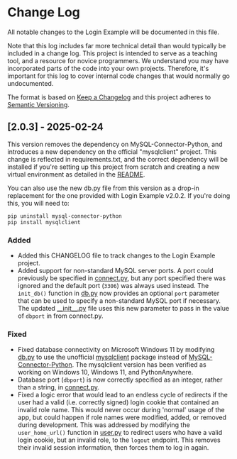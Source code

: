 
# Change Log
All notable changes to the Login Example will be documented in this file.

Note that this log includes far more technical detail than would typically be
included in a change log. This project is intended to serve as a teaching tool,
and a resource for novice programmers. We understand you may have incorporated
parts of the code into your own projects. Therefore, it's important for this
log to cover internal code changes that would normally go undocumented.
 
The format is based on [Keep a Changelog](http://keepachangelog.com/)
and this project adheres to [Semantic Versioning](http://semver.org/).
 
## [2.0.3] - 2025-02-24

This version removes the dependency on MySQL-Connector-Python, and introduces a
new dependency on the official "mysqlclient" project. This change is reflected
in requirements.txt, and the correct dependency will be installed if you're
setting up this project from scratch and creating a new virtual environment as
detailed in the [README](README.md).

You can also use the new db.py file from this version as a drop-in replacement
for the one provided with Login Example v2.0.2. If you're doing this, you will
need to:

    pip uninstall mysql-connector-python
    pip install mysqlclient

### Added

- Added this CHANGELOG file to track changes to the Login Example project.
- Added support for non-standard MySQL server ports. A port could previously be
  specified in [connect.py](InternLink/connect.py), but any port specified there
  was ignored and the default port (`3306`) was always used instead. The
  `init_db()` function in [db.py](InternLink/db.py) now provides an optional
  `port` parameter that can be used to specify a non-standard MySQL port if
  necessary. The updated [\_\_init\_\_.py](InternLink/__init__.py) file uses this
  new parameter to pass in the value of `dbport` in from connect.py. 

### Fixed

- Fixed database connectivity on Microsoft Windows 11 by modifying
  [db.py](InternLink/db.py) to use the unofficial
  [mysqlclient](https://pypi.org/project/mysqlclient/) package instead of
  [MySQL-Connector-Python](https://pypi.org/project/mysql-connector-python/).
  The mysqlclient version has been verified as working on Windows 10,
  Windows 11, and PythonAnywhere.
- Database port (`dbport`) is now correctly specified as an integer, rather
  than a string, in [connect.py](InternLink/connect.py).
- Fixed a logic error that would lead to an endless cycle of redirects if the
  user had a valid (i.e. correctly signed) login cookie that contained an
  invalid role name. This would never occur during 'normal' usage of the app,
  but could happen if role names were modified, added, or removed during
  development. This was addressed by modifying the `user_home_url()` function
  in [user.py](InternLink/user.py) to redirect users who have a valid login
  cookie, but an invalid role, to the `logout` endpoint. This removes their
  invalid session information, then forces them to log in again.